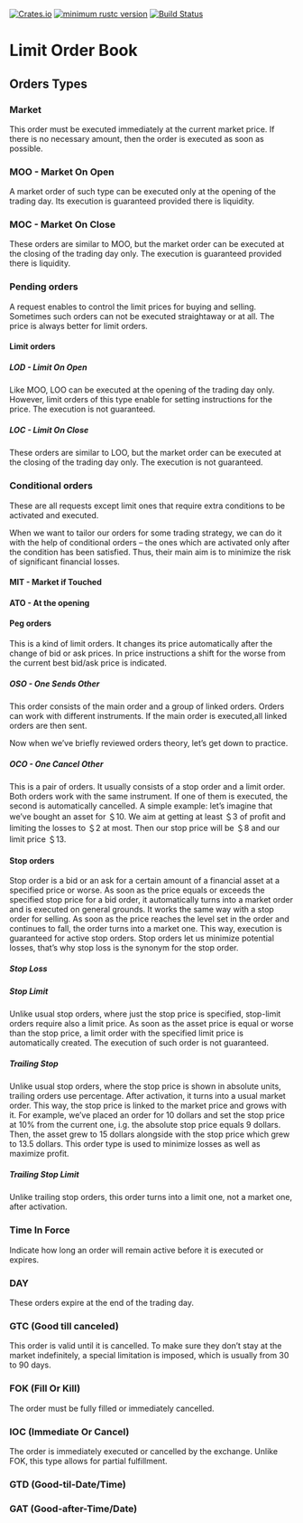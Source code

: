 [![Crates.io](https://img.shields.io/crates/v/lob)](https://crates.io/crates/lob)
[![minimum rustc version](https://img.shields.io/badge/rustc-1.64+-green.svg)](https://blog.rust-lang.org/2019/11/07/Rust-1.64.0.html)
[![Build Status](https://github.com/rafalpiotrowski/lob-rs/actions/workflows/main.yml/badge.svg?branch=main)](https://github.com/rafalpiotrowski/lob-rs)

# Limit Order Book

## Orders Types

### Market

This order must be executed immediately at the current market price. If there is no necessary amount, then the order is executed as soon as possible.

### MOO - Market On Open

A market order of such type can be executed only at the opening of the trading day. Its execution is guaranteed provided there is liquidity.

### MOC - Market On Close

These orders are similar to MOO, but the market order can be executed at the closing of the trading day only. The execution is guaranteed provided there is liquidity.

### Pending orders

A request enables to control the limit prices for buying and selling. Sometimes such orders can not be executed straightaway or at all. The price is always better for limit orders.

#### Limit orders

##### LOD - Limit On Open

Like MOO, LOO can be executed at the opening of the trading day only. However, limit orders of this type enable for setting instructions for the price. The execution is not guaranteed.

##### LOC - Limit On Close

These orders are similar to LOO, but the market order can be executed at the closing of the trading day only. The execution is not guaranteed.

### Conditional orders

These are all requests except limit ones that require extra conditions to be activated and executed.

When we want to tailor our orders for some trading strategy, we can do it with the help of conditional orders – the ones which are activated only after the condition has been satisfied. Thus, their main aim is to minimize the risk of significant financial losses.

#### MIT - Market if Touched

#### ATO - At the opening

#### Peg orders

This is a kind of limit orders. It changes its price automatically after the change of bid or ask prices. In price instructions a shift for the worse from the current best bid/ask price is indicated.

##### OSO - One Sends Other

This order consists of the main order and a group of linked orders. Orders can work with different instruments. If the main order is executed,all linked orders are then sent.

Now when we’ve briefly reviewed orders theory, let’s get down to practice.

##### OCO - One Cancel Other

This is a pair of orders. It usually consists of a stop order and a limit order. Both orders work with the same instrument. If one of them is executed, the second is automatically cancelled.
A simple example: let’s imagine that we’ve bought an asset for ＄10. We aim at getting at least ＄3 of profit and limiting the losses to ＄2 at most. Then our stop price will be ＄8 and our limit price ＄13.

#### Stop orders

Stop order is a bid or an ask for a certain amount of a financial asset at a specified price or worse. As soon as the price equals or exceeds the specified stop price for a bid order, it automatically turns into a market order and is executed on general grounds. It works the same way with a stop order for selling. As soon as the price reaches the level set in the order and continues to fall, the order turns into a market one. This way, execution is guaranteed for active stop orders. Stop orders let us minimize potential losses, that’s why stop loss is the synonym for the stop order.

##### Stop Loss

##### Stop Limit

Unlike usual stop orders, where just the stop price is specified, stop-limit orders require also a limit price.
As soon as the asset price is equal or worse than the stop price, a limit order with the specified limit price is automatically created. The execution of such order is not guaranteed.

##### Trailing Stop

Unlike usual stop orders, where the stop price is shown in absolute units, trailing orders use percentage. After activation, it turns into a usual market order. This way, the stop price is linked to the market price and grows with it. For example, we’ve placed an order for 10 dollars and set the stop price at 10% from the current one, i.g. the absolute stop price equals 9 dollars. Then, the asset grew to 15 dollars alongside with the stop price which grew to 13.5 dollars.
This order type is used to minimize losses as well as maximize profit.

##### Trailing Stop Limit

Unlike trailing stop orders, this order turns into a limit one, not a market one, after activation.

### Time In Force

Indicate how long an order will remain active before it is executed or expires.

### DAY

These orders expire at the end of the trading day.

### GTC (Good till canceled)

This order is valid until it is cancelled. To make sure they don’t stay at the market indefinitely, a special limitation is imposed, which is usually from 30 to 90 days.

### FOK (Fill Or Kill)

The order must be fully filled or immediately cancelled.

### IOC (Immediate Or Cancel)

The order is immediately executed or cancelled by the exchange. Unlike FOK, this type allows for partial fulfillment.

### GTD (Good-til-Date/Time)

### GAT (Good-after-Time/Date)
